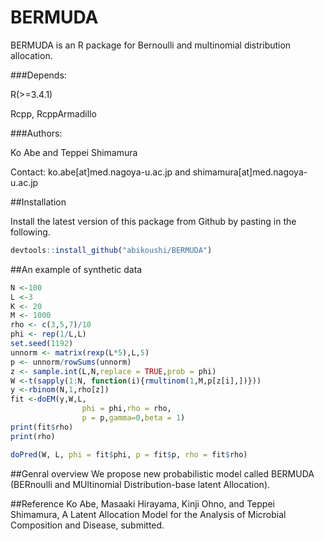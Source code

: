 # BERMUDA
BERMUDA is an R package for Bernoulli and multinomial distribution allocation.

###Depends:

R(>=3.4.1)

Rcpp, RcppArmadillo

###Authors:

Ko Abe and Teppei Shimamura

Contact: ko.abe[at]med.nagoya-u.ac.jp and shimamura[at]med.nagoya-u.ac.jp

##Installation

Install the latest version of this package from Github by pasting in the following.

~~~R
devtools::install_github("abikoushi/BERMUDA")
~~~

##An example of synthetic data

~~~R
N <-100
L <-3
K <- 20
M <- 1000
rho <- c(3,5,7)/10
phi <- rep(1/L,L)
set.seed(1192)
unnorm <- matrix(rexp(L*5),L,5)
p <- unnorm/rowSums(unnorm)
z <- sample.int(L,N,replace = TRUE,prob = phi)
W <-t(sapply(1:N, function(i){rmultinom(1,M,p[z[i],])}))
y <-rbinom(N,1,rho[z])
fit <-doEM(y,W,L,
                phi = phi,rho = rho,
                p = p,gamma=0,beta = 1)
print(fit$rho)
print(rho)

doPred(W, L, phi = fit$phi, p = fit$p, rho = fit$rho)
~~~

##Genral overview
We propose new probabilistic model called BERMUDA (BERnoulli and MUltinomial Distribution-base latent Allocation).

##Reference
Ko Abe, Masaaki Hirayama, Kinji Ohno, and Teppei Shimamura, A Latent Allocation Model for the Analysis of Microbial
Composition and Disease, submitted.
